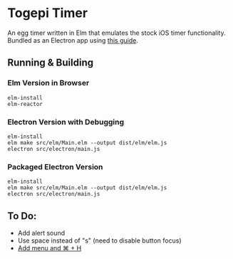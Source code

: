 # Togepi Timer

An egg timer written in Elm that emulates the stock iOS timer functionality.
Bundled as an Electron app using [this guide](https://medium.com/@ezekeal/building-an-electron-app-with-elm-part-1-boilerplate-3416a730731f).

## Running & Building 

### Elm Version in Browser

```
elm-install
elm-reactor
```

### Electron Version with Debugging

```
elm-install
elm make src/elm/Main.elm --output dist/elm/elm.js
electron src/electron/main.js
```

### Packaged Electron Version

```
elm-install
elm make src/elm/Main.elm --output dist/elm/elm.js
electron src/electron/main.js
```

## To Do:

- Add alert sound
- Use space instead of "s" (need to disable button focus)
- [Add menu and ⌘ + H](https://www.christianengvall.se/electron-menu/)